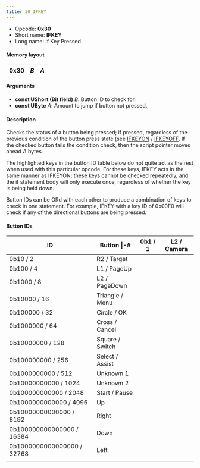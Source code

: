 ```yaml
---
title: 30_IFKEY
---
```


- Opcode: **0x30**
- Short name: **IFKEY**
- Long name: If Key Pressed

#### Memory layout

| 0x30 | *B* | *A* |
|------|-----|-----|

#### Arguments

- **const UShort (Bit field)** *B*: Button ID to check for.
- **const UByte** *A*: Amount to jump if button not pressed.

#### Description

Checks the status of a button being pressed; if pressed, regardless of the previous condition of the button press state (see [IFKEYON](FF7/Field/Script/Opcodes/31_IFKEYON "wikilink") / [IFKEYOFF](32_IFKEYOFF). If the checked button fails the condition check, then the script pointer moves ahead *A* bytes.

The highlighted keys in the button ID table below do not quite act as the rest when used with this particular opcode. For these keys, IFKEY acts in the same manner as IFKEYON; these keys cannot be checked repeatedly, and the if statement body will only execute once, regardless of whether the key is being held down.

Button IDs can be ORd with each other to produce a combination of keys to check in one statement. For example, IFKEY with a key ID of 0x00F0 will check if any of the directional buttons are being pressed.

#### Button IDs

| ID                         | Button \|-#     | 0b1 / 1 | L2 / Camera |
|----------------------------|-----------------|---------|-------------|
| 0b10 / 2                   | R2 / Target     |         |             |
| 0b100 / 4                  | L1 / PageUp     |         |             |
| 0b1000 / 8                 | L2 / PageDown   |         |             |
| 0b10000 / 16               | Triangle / Menu |         |             |
| 0b100000 / 32              | Circle / OK     |         |             |
| 0b1000000 / 64             | Cross / Cancel  |         |             |
| 0b10000000 / 128           | Square / Switch |         |             |
| 0b100000000 / 256          | Select / Assist |         |             |
| 0b1000000000 / 512         | Unknown 1       |         |             |
| 0b10000000000 / 1024       | Unknown 2       |         |             |
| 0b100000000000 / 2048      | Start / Pause   |         |             |
| 0b1000000000000 / 4096     | Up              |         |             |
| 0b10000000000000 / 8192    | Right           |         |             |
| 0b100000000000000 / 16384  | Down            |         |             |
| 0b1000000000000000 / 32768 | Left            |         |             |
|                            |                 |         |             |
